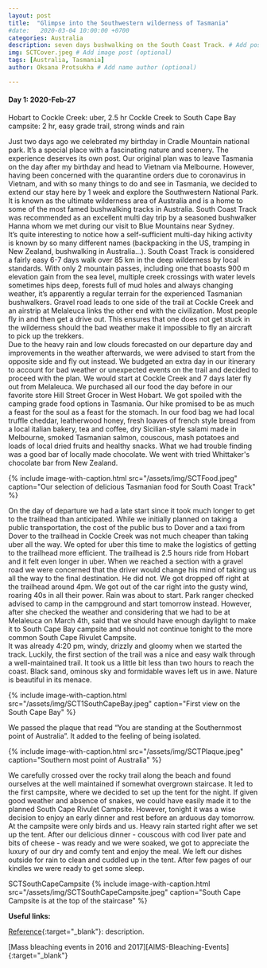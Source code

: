 ```yaml
---
layout: post
title:  "Glimpse into the Southwestern wilderness of Tasmania"
#date:   2020-03-04 10:00:00 +0700
categories: Australia
description: seven days bushwalking on the South Coast Track. # Add post description (optional)
img: SCTCover.jpeg # Add image post (optional)
tags: [Australia, Tasmania]
author: Oksana Protsukha # Add name author (optional)

---
```

#### Day 1: 2020-Feb-27 

Hobart to Cockle Creek: uber, 2.5 hr
Cockle Creek to South Cape Bay campsite: 2 hr, easy grade trail, strong winds and rain

Just two days ago we celebrated my birthday in Cradle Mountain national park. It’s a special place with a fascinating nature and scenery. The experience deserves its own post. Our original plan was to leave Tasmania on the day after my birthday and head to Vietnam via Melbourne. However, having been concerned with the quarantine orders due to coronavirus  in Vietnam, and with so many things to do and see in Tasmania, we decided to extend our stay here by 1 week and explore the Southwestern National Park. It is known as the ultimate wilderness area of Australia and is a home to some of the most famed bushwalking tracks in Australia. South Coast Track was recommended as an excellent multi day trip by a seasoned bushwalker Hanna whom we met during our visit to Blue Mountains near Sydney.  
It’s quite interesting to notice how a self-sufficient multi-day hiking activity is known by so many different names (backpacking in the US, tramping in New Zealand, bushwalking in Australia...). South Coast Track is considered a fairly easy 6-7 days walk over 85 km in the deep wilderness by local standards. With only 2 mountain passes, including one that boasts 900 m elevation gain from the sea level, multiple creek crossings with water levels sometimes hips deep, forests full of mud holes and always changing weather, it’s apparently a regular terrain for the experienced Tasmanian bushwalkers. Gravel road leads to one side of the trail at Cockle Creek and an airstrip at Melaleuca links the other end with the civilization. Most people fly in and then get a drive out. This ensures that one does not get stuck in the wilderness should the bad weather make it impossible to fly an aircraft to pick up the trekkers.  
Due to the heavy rain and low clouds forecasted on our departure day and improvements in the weather afterwards, we were advised to start from the opposite side and fly out instead. We budgeted an extra day in our itinerary to account for bad weather or unexpected events on the trail and decided to proceed with the plan. We would start at Cockle Creek and 7 days later fly out from Melaleuca. 
We purchased all our food the day before in our favorite store Hill Street Grocer in West Hobart. We got spoiled with the camping grade food options in Tasmania. Our hike promised to be as much a feast for the soul as a feast for the stomach. In our food bag we had local truffle cheddar, leatherwood honey, fresh loaves of french style bread from a local italian bakery, tea and coffee, dry Sicilian-style salami made in Melbourne, smoked Tasmanian salmon, couscous, mash potatoes and loads of local dried fruits and healthy snacks. What we had trouble finding was a good bar of locally made chocolate. We went with tried Whittaker's chocolate bar from New Zealand.

{% include image-with-caption.html 
src="/assets/img/SCTFood.jpeg"
caption="Our selection of delicious Tasmanian food for South Coast Track" %}

On the day of departure we had a late start since it took much longer to get to the trailhead than anticipated. While we initially planned on taking a public transportation, the cost of the public bus to Dover and a taxi from Dover to the trailhead in Cockle Creek was not much cheaper than taking uber all the way. We opted for uber this time to make the logistics of getting to the trailhead more efficient. The trailhead is 2.5 hours ride from Hobart and it felt even longer in uber. When we reached a section with a gravel road we were concerned that the driver would change his mind of taking us all the way to the final destination. He did not. We got dropped off right at the trailhead around 4pm. We got out of the car right into the gusty wind, roaring 40s in all their power. Rain was about to start. Park ranger checked advised to camp in the campground and start tomorrow instead. However, after she checked the weather and considering that we had to be at Melaleuca on March 4th, said that we should have enough daylight to make it to South Cape Bay campsite and should not continue tonight to the more common South Cape Rivulet Campsite.  
It was already 4:20 pm, windy, drizzly and gloomy when we started the track. Luckily, the first section of the trail was a nice and easy walk through a well-maintained trail. It took us a little bit less than two hours to reach the coast. Black sand, ominous sky and formidable waves left us in awe. Nature is beautiful in its menace. 

{% include image-with-caption.html 
src="/assets/img/SCT1SouthCapeBay.jpeg"
caption="First view on the South Cape Bay" %}

We passed the plaque that read “You are standing at the Southernmost point of Australia”. It added to the feeling of being isolated. 

{% include image-with-caption.html 
src="/assets/img/SCTPlaque.jpeg"
caption="Southern most point of Australia" %}

We carefully crossed over the rocky trail along the beach and found ourselves at the well maintained if somewhat overgrown staircase. It led to the first campsite, where we decided to set up the tent for the night. If given good weather and absence of snakes, we could have easily made it to the planned South Cape Rivulet Campsite. However, tonight it was a wise decision to enjoy an early dinner and rest before an arduous day tomorrow. At the campsite were only birds and us. Heavy rain started right after we set up the tent. After our delicious dinner - couscous with cod liver pate and bits of cheese - was ready and we were soaked, we got to appreciate the luxury of our dry and comfy tent and enjoy the meal. We left our dishes outside for rain to clean and cuddled up in the tent. After few pages of our kindles we were ready to get some sleep.

SCTSouthCapeCampsite
{% include image-with-caption.html 
src="/assets/img/SCTSouthCapeCampsite.jpeg"
caption="South Cape Campsite is at the top of the staircase" %}


**Useful links:**  

[Reference][Link]{:target="_blank"}: description.   

[Link]: https://xxx.com.au/

[Mass bleaching events in 2016 and 2017][AIMS-Bleaching-Events]{:target="_blank"}